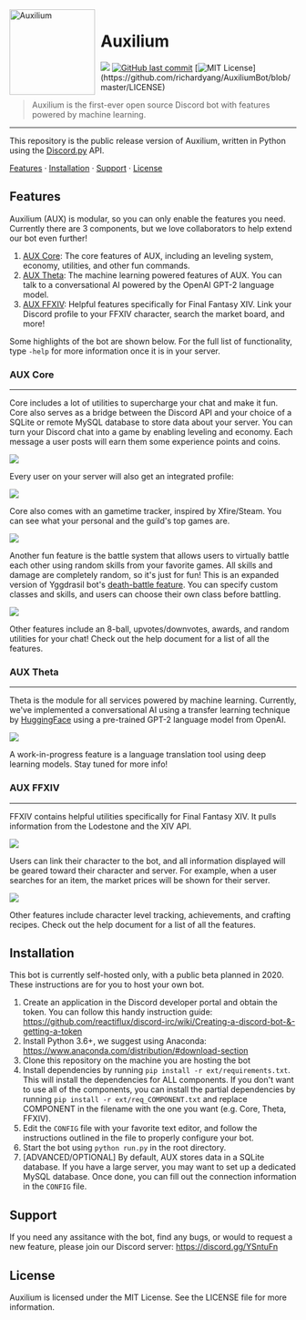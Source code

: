 <img width="150" height="150" align="left" style="float: left; margin: 0 10px 0 0;" alt="Auxilium" src="https://cdn.discordapp.com/app-icons/619670204506701829/e0ca67b591d30e8b54c8044f0e702e4c.png">  

# Auxilium

![](https://img.shields.io/discord/85398421053116416.svg?logo=discord&colorB=7289DA&logoColor=white)
[![GitHub last commit](https://img.shields.io/github/last-commit/richardyang/AuxiliumBot.svg?style=flat)](https://github.com/richardyang/AuxiliumBot)
[![MIT License](https://img.shields.io/apm/l/atomic-design-ui.svg?)](https://github.com/richardyang/AuxiliumBot/blob/master/LICENSE)
<!-- [![](https://img.shields.io/badge/discord.js-v12.0.0--dev-blue.svg?logo=npm)](https://github.com/discordjs) -->
> Auxilium is the first-ever open source Discord bot with features powered by machine learning. 
------

This repository is the public release version of Auxilium, written in Python using the [Discord.py](https://discordpy.readthedocs.io/en/latest/) API. 

[Features](#features) · [Installation](#installation) · [Support](#support) · [License](#license)

## Features
Auxilium (AUX) is modular, so you can only enable the features you need. Currently there are 3 components, but we love collaborators to help extend our bot even further!
1. [AUX Core](#aux-core): The core features of AUX, including an leveling system, economy, utilities, and other fun commands.
2. [AUX Theta](#aux-theta): The machine learning powered features of AUX. You can talk to a conversational AI powered by the OpenAI GPT-2 language model.
3. [AUX FFXIV](#aux-ffxiv): Helpful features specifically for Final Fantasy XIV. Link your Discord profile to your FFXIV character, search the market board, and more!

Some highlights of the bot are shown below. For the full list of functionality, type `-help` for more information once it is in your server.

### AUX Core
___
Core includes a lot of utilities to supercharge your chat and make it fun. Core also serves as a bridge between the Discord API and your choice of a SQLite or remote MySQL database to store data about your server. You can turn your Discord chat into a game by enabling leveling and economy. Each message a user posts will earn them some experience points and coins.

![](https://cdn.discordapp.com/attachments/691876919095853069/694040149855567892/unknown.png)

Every user on your server will also get an integrated profile:

![](https://cdn.discordapp.com/attachments/691876919095853069/694035683492364308/unknown.png)

Core also comes with an gametime tracker, inspired by Xfire/Steam. You can see what your personal and the guild's top games are.

![](https://cdn.discordapp.com/attachments/691876919095853069/694039893512290374/unknown.png)

Another fun feature is the battle system that allows users to virtually battle each other using random skills from your favorite games. All skills and damage are completely random, so it's just for fun! This is an expanded version of Yggdrasil bot's [death-battle feature](https://ygg.fun/). You can specify custom classes and skills, and users can choose their own class before battling.

![](https://cdn.discordapp.com/attachments/394019091024707584/694047495705198682/battle.gif)

Other features include an 8-ball, upvotes/downvotes, awards, and random utilities for your chat! Check out the help document for a list of all the features.

### AUX Theta
___
Theta is the module for all services powered by machine learning. Currently, we've implemented a conversational AI using a transfer learning technique by [HuggingFace](https://medium.com/huggingface/how-to-build-a-state-of-the-art-conversational-ai-with-transfer-learning-2d818ac26313) using a pre-trained GPT-2 language model from OpenAI.

![](https://i.imgur.com/Yjbw8sk.gif)

A work-in-progress feature is a language translation tool using deep learning models. Stay tuned for more info!

### AUX FFXIV
___
FFXIV contains helpful utilities specifically for Final Fantasy XIV. It pulls information from the Lodestone and the XIV API.

![](https://i.imgur.com/h8nPhSU.png)

Users can link their character to the bot, and all information displayed will be geared toward their character and server. For example, when a user searches for an item, the market prices will be shown for their server.

![](https://cdn.discordapp.com/attachments/694045222916587541/694093536538263552/unknown.png)

Other features include character level tracking, achievements, and crafting recipes. Check out the help document for a list of all the features.

## Installation
This bot is currently self-hosted only, with a public beta planned in 2020. These instructions are for you to host your own bot.
1. Create an application in the Discord developer portal and obtain the token. You can follow this handy instruction guide: https://github.com/reactiflux/discord-irc/wiki/Creating-a-discord-bot-&-getting-a-token
2. Install Python 3.6+, we suggest using Anaconda: https://www.anaconda.com/distribution/#download-section
3. Clone this repository on the machine you are hosting the bot
4. Install dependencies by running `pip install -r ext/requirements.txt`. This will install the dependencies for ALL components. If you don't want to use all of the components, you can install the partial dependencies by running `pip install -r ext/req_COMPONENT.txt` and replace COMPONENT in the filename with the one you want (e.g. Core, Theta, FFXIV).
5. Edit the `CONFIG` file with your favorite text editor, and follow the instructions outlined in the file to properly configure your bot.
6. Start the bot using `python run.py` in the root directory.
7. [ADVANCED/OPTIONAL] By default, AUX stores data in a SQLite database. If you have a large server, you may want to set up a dedicated MySQL database. Once done, you can fill out the connection information in the `CONFIG` file. 

## Support
If you need any assitance with the bot, find any bugs, or would to request a new feature, please join our Discord server: https://discord.gg/YSntuFn


## License
Auxilium is licensed under the MIT License. See the LICENSE file for more information.

